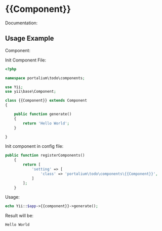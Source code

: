 # {{Component}}

Documentation:

## Usage Example

Component:

Init Component File:

```php
<?php

namespace portalium\todo\components;

use Yii;
use yii\base\Component;

class {{Component}} extends Component
{

    public function generate()
    {
        return 'Hello World';
    }

}
```

Init component in config file:

```php
public function registerComponents()
    {
        return [
            'setting' => [
                'class' => 'portalium\todo\components\{{Component}}',
            ]
        ];
    }
```

Usage:

```php
echo Yii::$app->{{component}}->generate();
```

Result will be:

```php
Hello World
```

